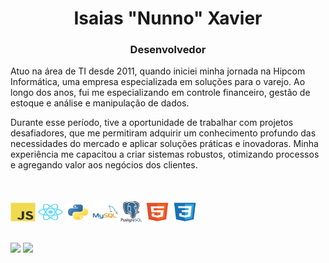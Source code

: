 <h1 align="center">Isaias "Nunno" Xavier</h1>
<h3 align="center">Desenvolvedor</h3>

Atuo na área de TI desde 2011, quando iniciei minha jornada na Hipcom Informática, uma empresa especializada em soluções para o varejo. Ao longo dos anos, fui me especializando em controle financeiro, gestão de estoque e análise e manipulação de dados.

Durante esse período, tive a oportunidade de trabalhar com projetos desafiadores, que me permitiram adquirir um conhecimento profundo das necessidades do mercado e aplicar soluções práticas e inovadoras. Minha experiência me capacitou a criar sistemas robustos, otimizando processos e agregando valor aos negócios dos clientes.

##

<div style="display: inline_block"><br>
  <img align="center" alt="JavaScript" height="30" width="40" src="https://raw.githubusercontent.com/devicons/devicon/master/icons/javascript/javascript-original.svg">
  <img align="center" alt="react" height="30" width="40" src="https://raw.githubusercontent.com/devicons/devicon/master/icons/react/react-original.svg">
  <img align="center" alt="Python" height="30" width="40" src="https://raw.githubusercontent.com/devicons/devicon/master/icons/python/python-original.svg">
  <img align="center" alt="mysql" width="40" height="40"src="https://raw.githubusercontent.com/devicons/devicon/master/icons/mysql/mysql-original-wordmark.svg"/>
  <img align="center" alt="postgresql width="30" height="35" src="https://raw.githubusercontent.com/devicons/devicon/master/icons/postgresql/postgresql-original-wordmark.svg"/>
  <img align="center" alt="HTML" height="30" width="40" src="https://raw.githubusercontent.com/devicons/devicon/master/icons/html5/html5-original.svg">
  <img align="center" alt="CSS" height="30" width="40" src="https://raw.githubusercontent.com/devicons/devicon/master/icons/css3/css3-original.svg">
</div>
 
##
  <a href="https://instagram.com/nunnoxavier" target="_blank"><img src="https://img.shields.io/badge/-Instagram-%23E4405F?style=for-the-badge&logo=instagram&logoColor=white" target="_blank"></a>
  <a href = "mailto:nunnoxavier@gmail.com"><img src="https://img.shields.io/badge/-Gmail-%23333?style=for-the-badge&logo=gmail&logoColor=white" target="_blank"></a>
  

